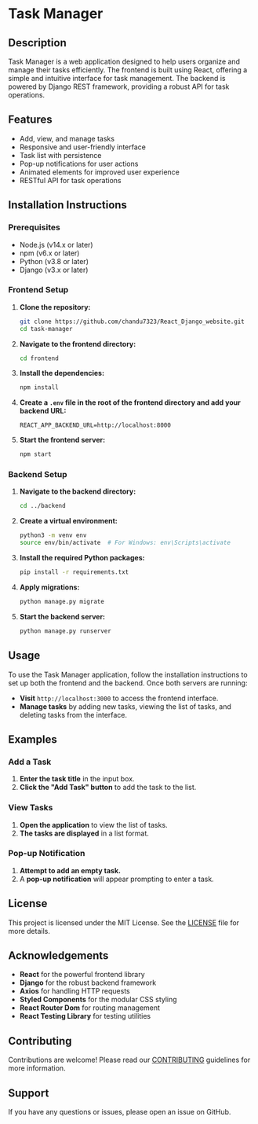 # Task Manager

## Description

Task Manager is a web application designed to help users organize and manage their tasks efficiently. The frontend is built using React, offering a simple and intuitive interface for task management. The backend is powered by Django REST framework, providing a robust API for task operations.

## Features

- Add, view, and manage tasks
- Responsive and user-friendly interface
- Task list with persistence
- Pop-up notifications for user actions
- Animated elements for improved user experience
- RESTful API for task operations

## Installation Instructions

### Prerequisites

- Node.js (v14.x or later)
- npm (v6.x or later)
- Python (v3.8 or later)
- Django (v3.x or later)

### Frontend Setup

1. **Clone the repository:**
   ```bash
   git clone https://github.com/chandu7323/React_Django_website.git
   cd task-manager
   ```

2. **Navigate to the frontend directory:**
   ```bash
   cd frontend
   ```

3. **Install the dependencies:**
   ```bash
   npm install
   ```

4. **Create a `.env` file in the root of the frontend directory and add your backend URL:**
   ```
   REACT_APP_BACKEND_URL=http://localhost:8000
   ```

5. **Start the frontend server:**
   ```bash
   npm start
   ```

### Backend Setup

1. **Navigate to the backend directory:**
   ```bash
   cd ../backend
   ```

2. **Create a virtual environment:**
   ```bash
   python3 -m venv env
   source env/bin/activate  # For Windows: env\Scripts\activate
   ```

3. **Install the required Python packages:**
   ```bash
   pip install -r requirements.txt
   ```

4. **Apply migrations:**
   ```bash
   python manage.py migrate
   ```

5. **Start the backend server:**
   ```bash
   python manage.py runserver
   ```

## Usage

To use the Task Manager application, follow the installation instructions to set up both the frontend and the backend. Once both servers are running:

- **Visit** `http://localhost:3000` to access the frontend interface.
- **Manage tasks** by adding new tasks, viewing the list of tasks, and deleting tasks from the interface.

## Examples

### Add a Task

1. **Enter the task title** in the input box.
2. **Click the "Add Task" button** to add the task to the list.

### View Tasks

1. **Open the application** to view the list of tasks.
2. **The tasks are displayed** in a list format.

### Pop-up Notification

1. **Attempt to add an empty task.**
2. A **pop-up notification** will appear prompting to enter a task.

## License

This project is licensed under the MIT License. See the [LICENSE](LICENSE) file for more details.

## Acknowledgements

- **React** for the powerful frontend library
- **Django** for the robust backend framework
- **Axios** for handling HTTP requests
- **Styled Components** for the modular CSS styling
- **React Router Dom** for routing management
- **React Testing Library** for testing utilities

## Contributing

Contributions are welcome! Please read our [CONTRIBUTING](CONTRIBUTING.md) guidelines for more information.

## Support

If you have any questions or issues, please open an issue on GitHub.

